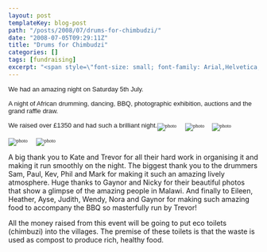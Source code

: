 ```yaml
---
layout: post
templateKey: blog-post
path: "/posts/2008/07/drums-for-chimbudzi/"
date: "2008-07-05T09:29:11Z"
title: "Drums for Chimbudzi"
categories: []
tags: [fundraising]
excerpt: "<span style=\"font-size: small; font-family: Arial,Helvetica,sans-serif;\"><span style=\"font-weigh..."
---
```


<span style="font-size: small; font-family: Arial,Helvetica,sans-serif;">**<span style="font-weight: normal;"><span style="font-weight: normal;"><span style="font-weight: normal;"><span style="font-weight: normal;"><span style="font-weight: normal;">We had an amazing night on Saturday 5th July. </span></span></span></span></span>**</span>

<span style="font-size: small; font-family: Arial,Helvetica,sans-serif;">**<span style="font-weight: normal;"><span style="font-weight: normal;"><span style="font-weight: normal;"><span style="font-weight: normal;"><span style="font-weight: normal;">A night of African drumming, dancing, BBQ, photographic exhibition,
auctions and the grand raffle draw. 
</span></span></span></span></span>**</span>

<span style="font-size: small; font-family: Arial,Helvetica,sans-serif;">**<span style="font-weight: normal;"><span style="font-weight: normal;"><span style="font-weight: normal;"><span style="font-weight: normal;"><span style="font-weight: normal;">We raised over £1350 and had such a brilliant night.<span style="font-size: 10px; font-family: Verdana;">![photo](http://www.landirani.org/image_library/news/thumb-100x100/49945f3a68b31kafumbi_visit_july_2008_178.jpg)       ![photo](http://www.landirani.org/image_library/news/thumb-100x100/49945f660d440kafumbi_visit_july_2008_240.jpg)      ![photo](http://www.landirani.org/image_library/news/thumb-100x100/49945f5a5c310kafumbi_visit_july_2008_205.jpg) </span></span></span></span></span></span>**</span>

<span style="font-size: small; font-family: Arial,Helvetica,sans-serif;">**<span style="font-weight: normal;"><span style="font-weight: normal;"><span style="font-weight: normal;"><span style="font-weight: normal;"><span style="font-weight: normal;"><span style="font-size: 10px; font-family: Verdana;">![photo](http://www.landirani.org/image_library/news/thumb-100x100/49945f4f647e9kafumbi_visit_july_2008_185.jpg)       ![photo](http://www.landirani.org/image_library/news/thumb-100x100/49945f75ec627kafumbi_visit_july_2008_243.jpg)</span></span></span></span></span></span>**</span>

A big thank you to Kate and Trevor for all their hard work in organising it
and making it run smoothly on the night.
The biggest thank you to the drummers Sam, Paul, Kev, Phil and Mark
for making it such an amazing lively atmosphere.
Huge thanks to Gaynor and Nicky for their beautiful photos that show a glimpse
of the amazing people in Malawi.
And finally to Eileen, Heather, Ayse, Judith, Wendy, Nora and Gaynor
for making such amazing food to accompany the BBQ so masterfully run by Trevor!

All the money raised from this event will be going to put eco toilets (chimbuzi) into the villages.
The premise of these toilets is that the waste is used as compost to produce rich, healthy food.